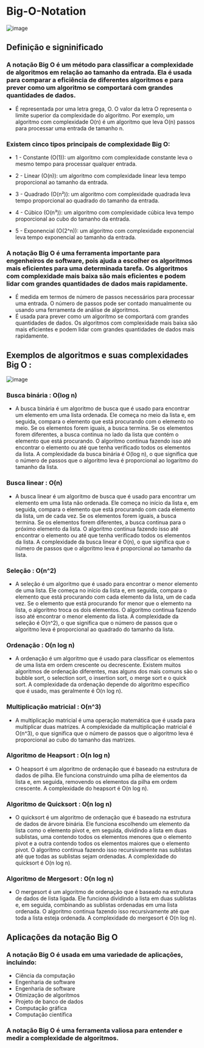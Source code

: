 # Big-O-Notation
![image](https://github.com/venysssssssssss/Big-O-Notation/assets/99450704/7a9043e2-295d-44a7-bea1-258aa7a441b6)

## Definição e signinificado
### A notação Big O é um método para classificar a complexidade de algoritmos em relação ao tamanho da entrada. Ela é usada para comparar a eficiência de diferentes algoritmos e para prever como um algoritmo se comportará com grandes quantidades de dados.
- É representada por uma letra grega, O. O valor da letra O representa o limite superior da complexidade do algoritmo. Por exemplo, um algoritmo com complexidade O(n) é um algoritmo que leva O(n) passos para processar uma entrada de tamanho n.

### Existem cinco tipos principais de complexidade Big O:

- 1 - Constante (O(1)): um algoritmo com complexidade constante leva o mesmo tempo para processar qualquer entrada.

- 2 - Linear (O(n)): um algoritmo com complexidade linear leva tempo proporcional ao tamanho da entrada.

- 3 - Quadrado (O(n²)): um algoritmo com complexidade quadrada leva tempo proporcional ao quadrado do tamanho da entrada.

- 4 - Cúbico (O(n³)): um algoritmo com complexidade cúbica leva tempo proporcional ao cubo do tamanho da entrada.

- 5 - Exponencial (O(2^n)): um algoritmo com complexidade exponencial leva tempo exponencial ao tamanho da entrada.

### A notação Big O é uma ferramenta importante para engenheiros de software, pois ajuda a escolher os algoritmos mais eficientes para uma determinada tarefa. Os algoritmos com complexidade mais baixa são mais eficientes e podem lidar com grandes quantidades de dados mais rapidamente.
- É medida em termos de número de passos necessários para processar uma entrada. O número de passos pode ser contado manualmente ou usando uma ferramenta de análise de algoritmos.
- É usada para prever como um algoritmo se comportará com grandes quantidades de dados. Os algoritmos com complexidade mais baixa são mais eficientes e podem lidar com grandes quantidades de dados mais rapidamente.

## Exemplos de algoritmos e suas complexidades Big O :
![image](https://github.com/venysssssssssss/Big-O-Notation/assets/99450704/12124e26-c0b9-49c8-a144-a1da926701b1)
### Busca binária : O(log n)
- A busca binária é um algoritmo de busca que é usado para encontrar um elemento em uma lista ordenada. Ele começa no meio da lista e, em seguida, compara o elemento que está procurando com o elemento no meio. Se os elementos forem iguais, a busca termina. Se os elementos forem diferentes, a busca continua no lado da lista que contém o elemento que está procurando. O algoritmo continua fazendo isso até encontrar o elemento ou até que tenha verificado todos os elementos da lista. A complexidade da busca binária é O(log n), o que significa que o número de passos que o algoritmo leva é proporcional ao logaritmo do tamanho da lista. 
### Busca linear : O(n)
- A busca linear é um algoritmo de busca que é usado para encontrar um elemento em uma lista não ordenada. Ele começa no início da lista e, em seguida, compara o elemento que está procurando com cada elemento da lista, um de cada vez. Se os elementos forem iguais, a busca termina. Se os elementos forem diferentes, a busca continua para o próximo elemento da lista. O algoritmo continua fazendo isso até encontrar o elemento ou até que tenha verificado todos os elementos da lista. A complexidade da busca linear é O(n), o que significa que o número de passos que o algoritmo leva é proporcional ao tamanho da lista.
### Seleção : O(n^2)
- A seleção é um algoritmo que é usado para encontrar o menor elemento de uma lista. Ele começa no início da lista e, em seguida, compara o elemento que está procurando com cada elemento da lista, um de cada vez. Se o elemento que está procurando for menor que o elemento na lista, o algoritmo troca os dois elementos. O algoritmo continua fazendo isso até encontrar o menor elemento da lista. A complexidade da seleção é O(n^2), o que significa que o número de passos que o algoritmo leva é proporcional ao quadrado do tamanho da lista.
### Ordenação : O(n log n)
- A ordenação é um algoritmo que é usado para classificar os elementos de uma lista em ordem crescente ou decrescente. Existem muitos algoritmos de ordenação diferentes, mas alguns dos mais comuns são o bubble sort, o selection sort, o insertion sort, o merge sort e o quick sort. A complexidade da ordenação depende do algoritmo específico que é usado, mas geralmente é O(n log n).

### Multiplicação matricial : O(n^3)
- A multiplicação matricial é uma operação matemática que é usada para multiplicar duas matrizes. A complexidade da multiplicação matricial é O(n^3), o que significa que o número de passos que o algoritmo leva é proporcional ao cubo do tamanho das matrizes.

### Algoritmo de Heapsort : O(n log n)
- O heapsort é um algoritmo de ordenação que é baseado na estrutura de dados de pilha. Ele funciona construindo uma pilha de elementos da lista e, em seguida, removendo os elementos da pilha em ordem crescente. A complexidade do heapsort é O(n log n).

### Algoritmo de Quicksort : O(n log n)
- O quicksort é um algoritmo de ordenação que é baseado na estrutura de dados de árvore binária. Ele funciona escolhendo um elemento da lista como o elemento pivot e, em seguida, dividindo a lista em duas sublistas, uma contendo todos os elementos menores que o elemento pivot e a outra contendo todos os elementos maiores que o elemento pivot. O algoritmo continua fazendo isso recursivamente nas sublistas até que todas as sublistas sejam ordenadas. A complexidade do quicksort é O(n log n).

### Algoritmo de Mergesort : O(n log n)
- O mergesort é um algoritmo de ordenação que é baseado na estrutura de dados de lista ligada. Ele funciona dividindo a lista em duas sublistas e, em seguida, combinando as sublistas ordenadas em uma lista ordenada. O algoritmo continua fazendo isso recursivamente até que toda a lista esteja ordenada. A complexidade do mergesort é O(n log n).

## Aplicações da notação Big O
### A notação Big O é usada em uma variedade de aplicações, incluindo:
- Ciência da computação
- Engenharia de software
- Engenharia de software
- Otimização de algoritmos
- Projeto de banco de dados
- Computação gráfica
- Computação científica

### A notação Big O é uma ferramenta valiosa para entender e medir a complexidade de algoritmos.
